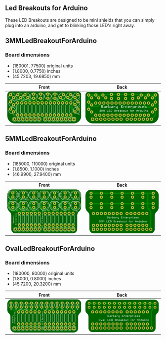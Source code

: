 ## Led Breakouts for Arduino

These LED Breakouts are designed to be mini shields that you can simply plug into an arduino, and get to blinking those LED's right away. 

## 3MMLedBreakoutForArduino 


### Board dimensions

* (180001, 77500) original units
* (1.8000, 0.7750) inches
* (45.7203, 19.6850) mm



| Front | Back |
| --- | --- |
| ![Front](3MMLedBreakoutForArduino.png) | ![Back](3MMLedBreakoutForArduino_back.png) |


## 5MMLedBreakoutForArduino 


### Board dimensions

* (185000, 110000) original units
* (1.8500, 1.1000) inches
* (46.9900, 27.9400) mm



| Front | Back |
| --- | --- |
| ![Front](5MMLedBreakoutForArduino.png) | ![Back](5MMLedBreakoutForArduino_back.png) |


## OvalLedBreakoutForArduino 


### Board dimensions

* (180000, 80000) original units
* (1.8000, 0.8000) inches
* (45.7200, 20.3200) mm



| Front | Back |
| --- | --- |
| ![Front](OvalLedBreakoutForArduino.png) | ![Back](OvalLedBreakoutForArduino_back.png) |


